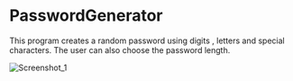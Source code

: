 # PasswordGenerator
This program creates a random password using digits , letters and special characters. The user can also choose the password length.

![Screenshot_1](https://github.com/DorukhanBekdur/PasswordGenerator/assets/97766825/86b0ecd6-99d3-4315-a86c-982b8f76033d)
